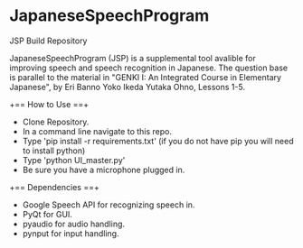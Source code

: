 # JapaneseSpeechProgram

JSP Build Repository

  JapaneseSpeechProgram (JSP) is a supplemental tool avalible for improving 
speech and speech recognition in Japanese. The question base is parallel to
the material in "GENKI I: An Integrated Course in Elementary Japanese", by 
Eri Banno Yoko Ikeda Yutaka Ohno, Lessons 1-5.

+== How to Use ==+
* Clone Repository.
* In a command line navigate to this repo.
* Type 'pip install -r requirements.txt' (if you do not have pip you will need to install python)
* Type 'python UI_master.py'
* Be sure you have a microphone plugged in.

+== Dependencies ==+
* Google Speech API for recognizing speech in.
* PyQt for GUI.
* pyaudio for audio handling.
* pynput for input handling.
